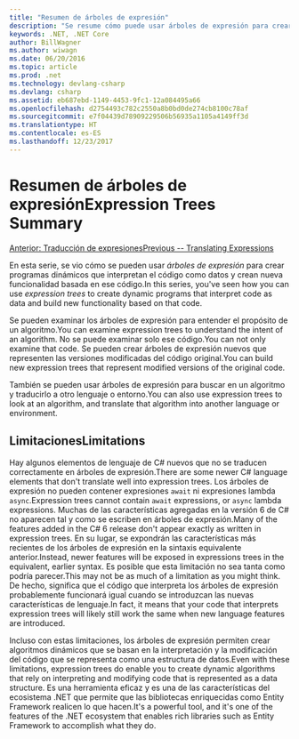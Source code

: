 ```yaml
---
title: "Resumen de árboles de expresión"
description: "Se resume cómo puede usar árboles de expresión para crear programas dinámicos que interpretan el código como datos y crean nuevas funciones basadas en ese código."
keywords: .NET, .NET Core
author: BillWagner
ms.author: wiwagn
ms.date: 06/20/2016
ms.topic: article
ms.prod: .net
ms.technology: devlang-csharp
ms.devlang: csharp
ms.assetid: eb687ebd-1149-4453-9fc1-12a084495a66
ms.openlocfilehash: d2754493c782c2550a8b0bd0de274cb8100c78af
ms.sourcegitcommit: e7f04439d78909229506b56935a1105a4149ff3d
ms.translationtype: HT
ms.contentlocale: es-ES
ms.lasthandoff: 12/23/2017
---
```

# <a name="expression-trees-summary"></a><span data-ttu-id="6c0ae-104">Resumen de árboles de expresión</span><span class="sxs-lookup"><span data-stu-id="6c0ae-104">Expression Trees Summary</span></span>

[<span data-ttu-id="6c0ae-105">Anterior: Traducción de expresiones</span><span class="sxs-lookup"><span data-stu-id="6c0ae-105">Previous -- Translating Expressions</span></span>](expression-trees-translating.md)

<span data-ttu-id="6c0ae-106">En esta serie, se vio cómo se pueden usar *árboles de expresión* para crear programas dinámicos que interpretan el código como datos y crean nueva funcionalidad basada en ese código.</span><span class="sxs-lookup"><span data-stu-id="6c0ae-106">In this series, you've seen how you can use *expression trees* to create dynamic programs that interpret code as data and build new functionality based on that code.</span></span>

<span data-ttu-id="6c0ae-107">Se pueden examinar los árboles de expresión para entender el propósito de un algoritmo.</span><span class="sxs-lookup"><span data-stu-id="6c0ae-107">You can examine expression trees to understand the intent of an algorithm.</span></span> <span data-ttu-id="6c0ae-108">No se puede examinar solo ese código.</span><span class="sxs-lookup"><span data-stu-id="6c0ae-108">You can not only examine that code.</span></span> <span data-ttu-id="6c0ae-109">Se pueden crear árboles de expresión nuevos que representen las versiones modificadas del código original.</span><span class="sxs-lookup"><span data-stu-id="6c0ae-109">You can build new expression trees that represent modified versions of the original code.</span></span>

<span data-ttu-id="6c0ae-110">También se pueden usar árboles de expresión para buscar en un algoritmo y traducirlo a otro lenguaje o entorno.</span><span class="sxs-lookup"><span data-stu-id="6c0ae-110">You can also use expression trees to look at an algorithm, and translate that algorithm into another language or environment.</span></span> 

## <a name="limitations"></a><span data-ttu-id="6c0ae-111">Limitaciones</span><span class="sxs-lookup"><span data-stu-id="6c0ae-111">Limitations</span></span>

<span data-ttu-id="6c0ae-112">Hay algunos elementos de lenguaje de C# nuevos que no se traducen correctamente en árboles de expresión.</span><span class="sxs-lookup"><span data-stu-id="6c0ae-112">There are some newer C# language elements that don't translate well into expression trees.</span></span> <span data-ttu-id="6c0ae-113">Los árboles de expresión no pueden contener expresiones `await` ni expresiones lambda `async`.</span><span class="sxs-lookup"><span data-stu-id="6c0ae-113">Expression trees cannot contain `await` expressions, or `async` lambda expressions.</span></span> <span data-ttu-id="6c0ae-114">Muchas de las características agregadas en la versión 6 de C# no aparecen tal y como se escriben en árboles de expresión.</span><span class="sxs-lookup"><span data-stu-id="6c0ae-114">Many of the features added in the C# 6 release don't appear exactly as written in expression trees.</span></span> <span data-ttu-id="6c0ae-115">En su lugar, se expondrán las características más recientes de los árboles de expresión en la sintaxis equivalente anterior.</span><span class="sxs-lookup"><span data-stu-id="6c0ae-115">Instead, newer features will be exposed in expressions trees in the equivalent, earlier syntax.</span></span> <span data-ttu-id="6c0ae-116">Es posible que esta limitación no sea tanta como podría parecer.</span><span class="sxs-lookup"><span data-stu-id="6c0ae-116">This may not be as much of a limitation as you might think.</span></span> <span data-ttu-id="6c0ae-117">De hecho, significa que el código que interpreta los árboles de expresión probablemente funcionará igual cuando se introduzcan las nuevas características de lenguaje.</span><span class="sxs-lookup"><span data-stu-id="6c0ae-117">In fact, it means that your code that interprets expression trees will likely still work the same when new language features are introduced.</span></span>

<span data-ttu-id="6c0ae-118">Incluso con estas limitaciones, los árboles de expresión permiten crear algoritmos dinámicos que se basan en la interpretación y la modificación del código que se representa como una estructura de datos.</span><span class="sxs-lookup"><span data-stu-id="6c0ae-118">Even with these limitations, expression trees do enable you to create dynamic algorithms that rely on interpreting and modifying code that is represented as a data structure.</span></span> <span data-ttu-id="6c0ae-119">Es una herramienta eficaz y es una de las características del ecosistema .NET que permite que las bibliotecas enriquecidas como Entity Framework realicen lo que hacen.</span><span class="sxs-lookup"><span data-stu-id="6c0ae-119">It's a powerful tool, and it's one of the features of the .NET ecosystem that enables rich libraries such as Entity Framework to accomplish what they do.</span></span>

